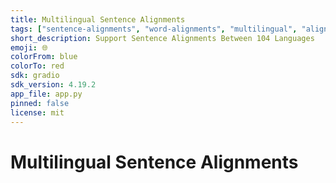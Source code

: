 ```yaml
---
title: Multilingual Sentence Alignments
tags: ["sentence-alignments", "word-alignments", "multilingual", "alignment"]
short_description: Support Sentence Alignments Between 104 Languages
emoji: 🌐
colorFrom: blue
colorTo: red
sdk: gradio
sdk_version: 4.19.2
app_file: app.py
pinned: false
license: mit
---
```


# Multilingual Sentence Alignments

